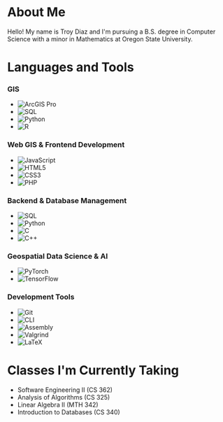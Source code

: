 # About Me
Hello! My name is Troy Diaz and I'm pursuing a B.S. degree in Computer Science with a minor in Mathematics at Oregon State University. 

# Languages and Tools

### GIS
- ![ArcGIS Pro](https://img.shields.io/badge/ArcGIS%20Pro-34A853?style=for-the-badge&logo=esri&logoColor=white)
- ![SQL](https://img.shields.io/badge/SQL-4479A1?style=for-the-badge&logo=postgresql&logoColor=white) 
- ![Python](https://img.shields.io/badge/Python-3776AB?style=for-the-badge&logo=python&logoColor=white) 
- ![R](https://img.shields.io/badge/R-276DC3?style=for-the-badge&logo=r&logoColor=white) 

### Web GIS & Frontend Development
- ![JavaScript](https://img.shields.io/badge/JavaScript-F7DF1E?style=for-the-badge&logo=javascript&logoColor=black) 
- ![HTML5](https://img.shields.io/badge/HTML5-E34F26?style=for-the-badge&logo=html5&logoColor=white)
- ![CSS3](https://img.shields.io/badge/CSS3-1572B6?style=for-the-badge&logo=css3&logoColor=white)
- ![PHP](https://img.shields.io/badge/PHP-777BB4?style=for-the-badge&logo=php&logoColor=white)

### Backend & Database Management
- ![SQL](https://img.shields.io/badge/SQL-4479A1?style=for-the-badge&logo=postgresql&logoColor=white) 
- ![Python](https://img.shields.io/badge/Python-3776AB?style=for-the-badge&logo=python&logoColor=white) 
- ![C](https://img.shields.io/badge/C-00599C?style=for-the-badge&logo=c&logoColor=white)
- ![C++](https://img.shields.io/badge/C++-00599C?style=for-the-badge&logo=cplusplus&logoColor=white)

### Geospatial Data Science & AI
- ![PyTorch](https://img.shields.io/badge/PyTorch-EE4C2C?style=for-the-badge&logo=pytorch&logoColor=white)
- ![TensorFlow](https://img.shields.io/badge/TensorFlow-FF6F00?style=for-the-badge&logo=tensorflow&logoColor=white)

### Development Tools 
- ![Git](https://img.shields.io/badge/Git-F05032?style=for-the-badge&logo=git&logoColor=white)
- ![CLI](https://img.shields.io/badge/CLI-4EAA25?style=for-the-badge&logo=linux&logoColor=white) 
- ![Assembly](https://img.shields.io/badge/Assembly-525252?style=for-the-badge&logoColor=white)
- ![Valgrind](https://img.shields.io/badge/Valgrind-009480?style=for-the-badge&logoColor=white)
- ![LaTeX](https://img.shields.io/badge/LaTeX-008080?style=for-the-badge&logo=latex&logoColor=white) 

# Classes I'm Currently Taking

- Software Engineering II (CS 362)
- Analysis of Algorithms (CS 325)
- Linear Algebra II (MTH 342)
- Introduction to Databases (CS 340)

